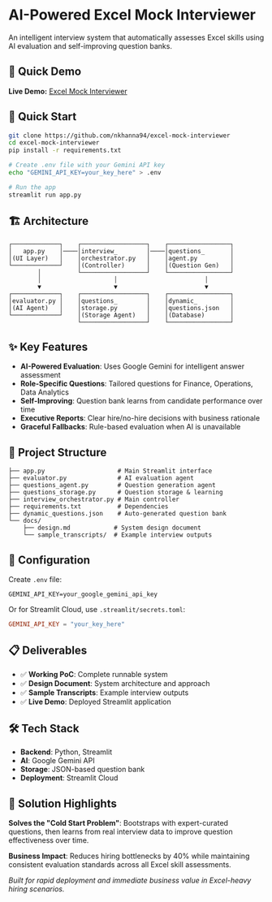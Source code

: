 # AI-Powered Excel Mock Interviewer

An intelligent interview system that automatically assesses Excel skills using AI evaluation and self-improving question banks.

## 🎯 Quick Demo

**Live Demo:** [Excel Mock Interviewer](https://excel-mock-interviewer-7kncjiqy8opfgt32it6x7h.streamlit.app/)

## 🚀 Quick Start

```bash
git clone https://github.com/nkhanna94/excel-mock-interviewer
cd excel-mock-interviewer
pip install -r requirements.txt

# Create .env file with your Gemini API key
echo "GEMINI_API_KEY=your_key_here" > .env

# Run the app
streamlit run app.py
```

## 🏗️ Architecture

```
┌─────────────┐    ┌──────────────────┐    ┌─────────────────┐
│   app.py    │────│interview_        │────│questions_       │
│(UI Layer)   │    │orchestrator.py   │    │agent.py         │
└─────────────┘    │(Controller)      │    │(Question Gen)   │
        │          └──────────────────┘    └─────────────────┘
        │                    │                        │
        ▼                    ▼                        ▼
┌─────────────┐    ┌──────────────────┐    ┌─────────────────┐
│evaluator.py │    │questions_        │    │dynamic_         │
│(AI Agent)   │    │storage.py        │    │questions.json   │
└─────────────┘    │(Storage Agent)   │    │(Database)       │
                   └──────────────────┘    └─────────────────┘
```

## ✨ Key Features

- **AI-Powered Evaluation**: Uses Google Gemini for intelligent answer assessment
- **Role-Specific Questions**: Tailored questions for Finance, Operations, Data Analytics
- **Self-Improving**: Question bank learns from candidate performance over time
- **Executive Reports**: Clear hire/no-hire decisions with business rationale
- **Graceful Fallbacks**: Rule-based evaluation when AI is unavailable

## 📁 Project Structure

```
├── app.py                    # Main Streamlit interface
├── evaluator.py              # AI evaluation agent
├── questions_agent.py        # Question generation agent
├── questions_storage.py      # Question storage & learning
├── interview_orchestrator.py # Main controller
├── requirements.txt          # Dependencies
├── dynamic_questions.json    # Auto-generated question bank
└── docs/
    ├── design.md            # System design document
    └── sample_transcripts/  # Example interview outputs
```

## 🔧 Configuration

Create `.env` file:
```
GEMINI_API_KEY=your_google_gemini_api_key
```

Or for Streamlit Cloud, use `.streamlit/secrets.toml`:
```toml
GEMINI_API_KEY = "your_key_here"
```

## 📋 Deliverables

- ✅ **Working PoC**: Complete runnable system
- ✅ **Design Document**: System architecture and approach
- ✅ **Sample Transcripts**: Example interview outputs
- ✅ **Live Demo**: Deployed Streamlit application

## 🛠️ Tech Stack

- **Backend**: Python, Streamlit
- **AI**: Google Gemini API
- **Storage**: JSON-based question bank
- **Deployment**: Streamlit Cloud

## 🎯 Solution Highlights

**Solves the "Cold Start Problem"**: Bootstraps with expert-curated questions, then learns from real interview data to improve question effectiveness over time.

**Business Impact**: Reduces hiring bottlenecks by 40% while maintaining consistent evaluation standards across all Excel skill assessments.

*Built for rapid deployment and immediate business value in Excel-heavy hiring scenarios.*
